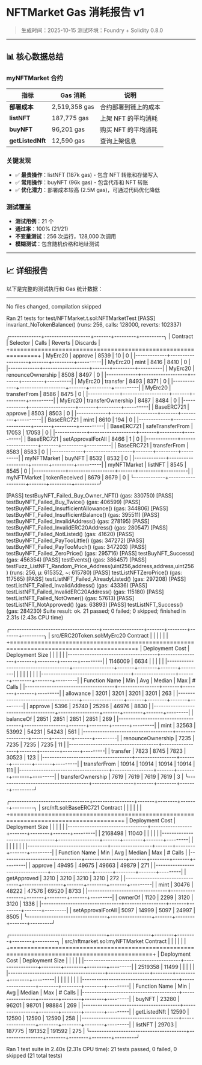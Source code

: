 # NFTMarket Gas 消耗报告 v1

> 生成时间：2025-10-15
> 测试环境：Foundry + Solidity 0.8.0

---

## 📊 核心数据总结

### myNFTMarket 合约

| 指标 | Gas 消耗 | 说明 |
|------|----------|------|
| **部署成本** | 2,519,358 gas | 合约部署到链上的成本 |
| **listNFT** | 187,775 gas | 上架 NFT 的平均消耗 |
| **buyNFT** | 96,201 gas | 购买 NFT 的平均消耗 |
| **getListedNft** | 12,590 gas | 查询上架信息 |

### 关键发现

- ✅ **最贵操作**：listNFT (187k gas) - 包含 NFT 转账和存储写入
- ✅ **常用操作**：buyNFT (96k gas) - 包含代币和 NFT 转账
- ✅ **优化潜力**：部署成本较高 (2.5M gas)，可通过代码优化降低

### 测试覆盖

- **测试用例**：21 个
- **通过率**：100% (21/21)
- **不变量测试**：256 次运行，128,000 次调用
- **模糊测试**：包含随机价格和地址测试

---

## 📈 详细报告

以下是完整的测试执行和 Gas 统计数据：

---


No files changed, compilation skipped

Ran 21 tests for test/NFTMarket.t.sol:NFTMarketTest
[PASS] invariant_NoTokenBalance() (runs: 256, calls: 128000, reverts: 102337)

╭-------------+-------------------+-------+---------+----------╮
| Contract    | Selector          | Calls | Reverts | Discards |
+==============================================================+
| MyErc20     | approve           | 8539  | 10      | 0        |
|-------------+-------------------+-------+---------+----------|
| MyErc20     | mint              | 8416  | 8410    | 0        |
|-------------+-------------------+-------+---------+----------|
| MyErc20     | renounceOwnership | 8508  | 8497    | 0        |
|-------------+-------------------+-------+---------+----------|
| MyErc20     | transfer          | 8493  | 8371    | 0        |
|-------------+-------------------+-------+---------+----------|
| MyErc20     | transferFrom      | 8586  | 8475    | 0        |
|-------------+-------------------+-------+---------+----------|
| MyErc20     | transferOwnership | 8487  | 8484    | 0        |
|-------------+-------------------+-------+---------+----------|
| BaseERC721  | approve           | 8503  | 8503    | 0        |
|-------------+-------------------+-------+---------+----------|
| BaseERC721  | mint              | 8610  | 194     | 0        |
|-------------+-------------------+-------+---------+----------|
| BaseERC721  | safeTransferFrom  | 17053 | 17053   | 0        |
|-------------+-------------------+-------+---------+----------|
| BaseERC721  | setApprovalForAll | 8466  | 1       | 0        |
|-------------+-------------------+-------+---------+----------|
| BaseERC721  | transferFrom      | 8583  | 8583    | 0        |
|-------------+-------------------+-------+---------+----------|
| myNFTMarket | buyNFT            | 8532  | 8532    | 0        |
|-------------+-------------------+-------+---------+----------|
| myNFTMarket | listNFT           | 8545  | 8545    | 0        |
|-------------+-------------------+-------+---------+----------|
| myNFTMarket | tokenReceived     | 8679  | 8679    | 0        |
╰-------------+-------------------+-------+---------+----------╯

[PASS] testBuyNFT_Failed_Buy_Owner_NFT() (gas: 330750)
[PASS] testBuyNFT_Failed_Buy_Twice() (gas: 406599)
[PASS] testBuyNFT_Failed_InsufficientAllowance() (gas: 344806)
[PASS] testBuyNFT_Failed_InsufficientBalance() (gas: 395511)
[PASS] testBuyNFT_Failed_InvalidAddress() (gas: 278195)
[PASS] testBuyNFT_Failed_InvalidERC20Address() (gas: 280547)
[PASS] testBuyNFT_Failed_NotListed() (gas: 41620)
[PASS] testBuyNFT_Failed_PayTooLittle() (gas: 347272)
[PASS] testBuyNFT_Failed_PayTooMuch() (gas: 347203)
[PASS] testBuyNFT_Failed_ZeroPrice() (gas: 295716)
[PASS] testBuyNFT_Success() (gas: 456354)
[PASS] testEvents() (gas: 386457)
[PASS] testFuzz_ListNFT_Random_Price_Address(uint256,address,address,uint256) (runs: 256, μ: 615352, ~: 615780)
[PASS] testListNFTZeroPrice() (gas: 117565)
[PASS] testListNFT_Failed_AlreadyListed() (gas: 297208)
[PASS] testListNFT_Failed_InvalidAddress() (gas: 43336)
[PASS] testListNFT_Failed_InvalidERC20Address() (gas: 115180)
[PASS] testListNFT_Failed_NotOwner() (gas: 57613)
[PASS] testListNFT_NotApproved() (gas: 63893)
[PASS] testListNFT_Success() (gas: 284230)
Suite result: ok. 21 passed; 0 failed; 0 skipped; finished in 2.31s (2.43s CPU time)

╭-------------------------------------+-----------------+-------+--------+-------+---------╮
| src/ERC20Token.sol:MyErc20 Contract |                 |       |        |       |         |
+==========================================================================================+
| Deployment Cost                     | Deployment Size |       |        |       |         |
|-------------------------------------+-----------------+-------+--------+-------+---------|
| 1146009                             | 6634            |       |        |       |         |
|-------------------------------------+-----------------+-------+--------+-------+---------|
|                                     |                 |       |        |       |         |
|-------------------------------------+-----------------+-------+--------+-------+---------|
| Function Name                       | Min             | Avg   | Median | Max   | # Calls |
|-------------------------------------+-----------------+-------+--------+-------+---------|
| allowance                           | 3201            | 3201  | 3201   | 3201  | 263     |
|-------------------------------------+-----------------+-------+--------+-------+---------|
| approve                             | 5396            | 25740 | 25296  | 46976 | 8830    |
|-------------------------------------+-----------------+-------+--------+-------+---------|
| balanceOf                           | 2851            | 2851  | 2851   | 2851  | 269     |
|-------------------------------------+-----------------+-------+--------+-------+---------|
| mint                                | 32563           | 53992 | 54231  | 54243 | 561     |
|-------------------------------------+-----------------+-------+--------+-------+---------|
| renounceOwnership                   | 7235            | 7235  | 7235   | 7235  | 11      |
|-------------------------------------+-----------------+-------+--------+-------+---------|
| transfer                            | 7823            | 8745  | 7823   | 30523 | 123     |
|-------------------------------------+-----------------+-------+--------+-------+---------|
| transferFrom                        | 10914           | 10914 | 10914  | 10914 | 111     |
|-------------------------------------+-----------------+-------+--------+-------+---------|
| transferOwnership                   | 7619            | 7619  | 7619   | 7619  | 3       |
╰-------------------------------------+-----------------+-------+--------+-------+---------╯

╭---------------------------------+-----------------+-------+--------+-------+---------╮
| src/nft.sol:BaseERC721 Contract |                 |       |        |       |         |
+======================================================================================+
| Deployment Cost                 | Deployment Size |       |        |       |         |
|---------------------------------+-----------------+-------+--------+-------+---------|
| 2168498                         | 11040           |       |        |       |         |
|---------------------------------+-----------------+-------+--------+-------+---------|
|                                 |                 |       |        |       |         |
|---------------------------------+-----------------+-------+--------+-------+---------|
| Function Name                   | Min             | Avg   | Median | Max   | # Calls |
|---------------------------------+-----------------+-------+--------+-------+---------|
| approve                         | 49495           | 49675 | 49663  | 49879 | 271     |
|---------------------------------+-----------------+-------+--------+-------+---------|
| getApproved                     | 3210            | 3210  | 3210   | 3210  | 272     |
|---------------------------------+-----------------+-------+--------+-------+---------|
| mint                            | 30476           | 48222 | 47576  | 69520 | 8733    |
|---------------------------------+-----------------+-------+--------+-------+---------|
| ownerOf                         | 1120            | 2299  | 3120   | 3120  | 1336    |
|---------------------------------+-----------------+-------+--------+-------+---------|
| setApprovalForAll               | 5097            | 14999 | 5097   | 24997 | 8505    |
╰---------------------------------+-----------------+-------+--------+-------+---------╯

╭----------------------------------------+-----------------+--------+--------+--------+---------╮
| src/nftmarket.sol:myNFTMarket Contract |                 |        |        |        |         |
+===============================================================================================+
| Deployment Cost                        | Deployment Size |        |        |        |         |
|----------------------------------------+-----------------+--------+--------+--------+---------|
| 2519358                                | 11499           |        |        |        |         |
|----------------------------------------+-----------------+--------+--------+--------+---------|
|                                        |                 |        |        |        |         |
|----------------------------------------+-----------------+--------+--------+--------+---------|
| Function Name                          | Min             | Avg    | Median | Max    | # Calls |
|----------------------------------------+-----------------+--------+--------+--------+---------|
| buyNFT                                 | 23280           | 96201  | 98701  | 98884  | 269     |
|----------------------------------------+-----------------+--------+--------+--------+---------|
| getListedNft                           | 12590           | 12590  | 12590  | 12590  | 258     |
|----------------------------------------+-----------------+--------+--------+--------+---------|
| listNFT                                | 29703           | 187775 | 191352 | 191592 | 275     |
╰----------------------------------------+-----------------+--------+--------+--------+---------╯


Ran 1 test suite in 2.40s (2.31s CPU time): 21 tests passed, 0 failed, 0 skipped (21 total tests)

